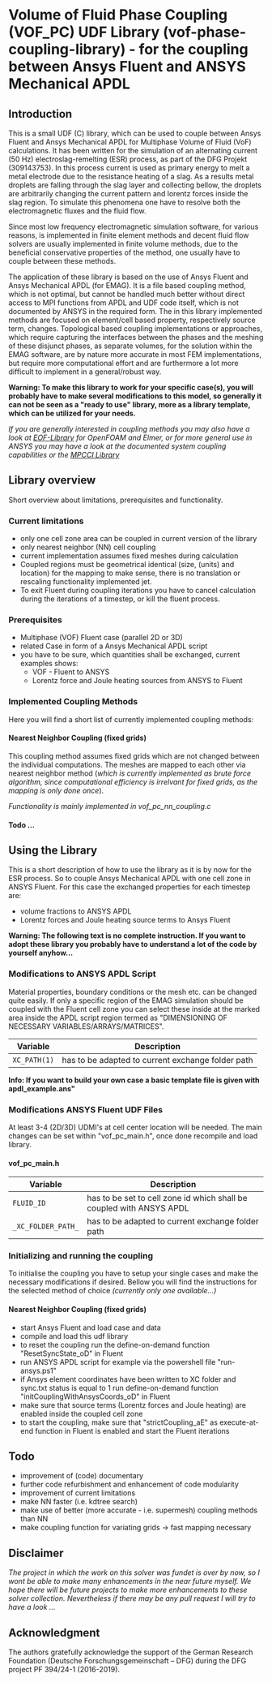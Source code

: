 # Volume of Fluid Phase Coupling (VOF_PC) UDF Library (vof-phase-coupling-library) - for the coupling between Ansys Fluent and ANSYS Mechanical APDL

## Introduction

This is a small UDF (C) library, which can be used to couple between Ansys Fluent and Ansys Mechanical APDL for Multiphase Volume of Fluid (VoF) calculations. It has been written for the simulation of an alternating current (50 Hz) electroslag-remelting (ESR) process, as part of the DFG Projekt (309143753). In this process current is used as primary energy to melt a metal electrode due to the resistance heating of a slag. As a results metal droplets are falling through the slag layer and collecting bellow, the droplets are arbitrarily changing the current pattern and lorentz forces inside the slag region. To simulate this phenomena one have to resolve both the electromagnetic fluxes and the fluid flow.

Since most low frequency electromagnetic simulation software, for various reasons, is implemented in finite element methods and decent fluid flow solvers are usually implemented in finite volume methods, due to the beneficial conservative properties of the method, one usually have to couple between these methods. 

The application of these library is based on the use of Ansys Fluent and Ansys Mechanical APDL (for EMAG). It is a file based coupling method, which is not optimal, but cannot be handled much better without direct access to MPI functions from APDL and UDF code itself, which is not documented by ANSYS in the required form.
The in this library implemented methods are focused on element/cell based property, respectively source term, changes. Topological based coupling implementations or approaches, which require capturing the interfaces between the phases and the meshing of these disjunct phases, as separate volumes, for the solution within the EMAG software, are by nature more accurate in most FEM implementations, but require more computational effort and are furthermore a lot more difficult to implement in a general/robust way.

**Warning: To make this library to work for your specific case(s), you will probably have to make several modifications to this model, so generally it can not be seen as a "ready to use" library, more as a library template, which can be utilized for your needs.**

*If you are generally interested in coupling methods you may also have a look at [EOF-Library](https://github.com/jvencels/EOF-Library) for OpenFOAM and Elmer, or for more general use in ANSYS you may have a look at the documented system coupling capabilities or the [MPCCI Library](https://www.mpcci.de/)* 

## Library overview
Short overview about limitations, prerequisites and functionality.

### Current limitations
  * only one cell zone area can be coupled in current version of the library
  * only nearest neighbor (NN) cell coupling
  * current implementation assumes fixed meshes during calculation
  * Coupled regions must be geometrical identical (size, (units) and location) for the mapping to make sense, there is no translation or rescaling functionality implemented jet.
  * To exit Fluent during coupling iterations you have to cancel calculation during the iterations of a timestep, or kill the fluent process.

### Prerequisites
  * Multiphase (VOF) Fluent case (parallel 2D or 3D)
  * related Case in form of a Ansys Mechanical APDL script
  * you have to be sure, which quantities shall be exchanged, current examples shows:
    * VOF - Fluent to ANSYS
    * Lorentz force and Joule heating sources from ANSYS to Fluent


### Implemented Coupling Methods
Here you will find a short list of currently implemented coupling methods:

#### Nearest Neighbor Coupling (fixed grids)
This coupling method assumes fixed grids which are not changed between the individual computations. The meshes are mapped to each other via nearest neighbor method (*which is currently implemented as brute force algorithm, since computational efficiency is irrelvant for fixed grids, as the mapping is only done once*).

*Functionality is mainly implemented in vof_pc_nn_coupling.c*

#### Todo ...


## Using the Library
This is a short description of how to use the library as it is by now for the ESR process. So to couple Ansys Mechanical APDL with one cell zone in ANSYS Fluent. For this case the exchanged properties for each timestep are:
  * volume fractions to ANSYS APDL
  * Lorentz forces and Joule heating source terms to Ansys Fluent

**Warning: The following text is no complete instruction. If you want to adopt these library you probably have to understand a lot of the code by yourself anyhow...**

### Modifications to ANSYS APDL Script
Material properties, boundary conditions or the mesh etc. can be changed quite easily.
 If only a specific region of the EMAG simulation should be coupled with the Fluent cell zone you can select these inside at the marked area inside the APDL script region termed as "DIMENSIONING OF NECESSARY VARIABLES/ARRAYS/MATRICES". 

Variable | Description
--- | --- 
`XC_PATH(1)` | has to be adapted to current exchange folder path

**Info: If you want to build your own case a basic template file is given with apdl_example.ans"**

### Modifications ANSYS Fluent UDF Files
At least 3-4 (2D/3D) UDMI's at cell center location will be needed. The main changes can be set within "vof_pc_main.h", once done recompile and load library.

#### vof_pc_main.h
Variable | Description
--- | --- 
`FLUID_ID` | has to be set to cell zone id which shall be coupled with ANSYS APDL 
 `_XC_FOLDER_PATH_` | has to be adapted to current exchange folder path


### Initializing and running the coupling
To initialise the coupling you have to setup your single cases and make the necessary modifications if desired. Bellow you will find the instructions for the selected method of choice *(currently only one available...)*

#### Nearest Neighbor Coupling (fixed grids)
  * start Ansys Fluent and load case and data
  * compile and load this udf library
  * to reset the coupling run the define-on-demand function "ResetSyncState_oD" in Fluent
  * run ANSYS APDL script for example via the powershell file "run-ansys.ps1"
  * if Ansys element coordinates have been written to XC folder and sync.txt status is equal to 1 run define-on-demand function "initCouplingWithAnsysCoords_oD" in Fluent
  * make sure that source terms (Lorentz forces and Joule heating) are enabled inside the coupled cell zone
  * to start the coupling, make sure that "strictCoupling_aE" as execute-at-end function in Fluent is enabled and start the Fluent iterations


## Todo
  * improvement of (code) documentary
  * further code refurbishment and enhancement of code modularity
  * improvement of current limitations
  * make NN faster (i.e. kdtree search)
  * make use of better (more accurate - i.e. supermesh) coupling methods than NN
  * make coupling function for variating grids -> fast mapping necessary


## Disclaimer

*The project in which the work on this solver was fundet is over by now, so I wont be able to make many enhancements in the near future myself. We hope there will be future projects to make more enhancements to these solver collection. Nevertheless if there may be any pull request I will try to have a look ...*

## Acknowledgment
The authors gratefully acknowledge the support of the
German Research Foundation (Deutsche Forschungsgemeinschaft – DFG) during the DFG project PF 394/24-1 (2016-2019).